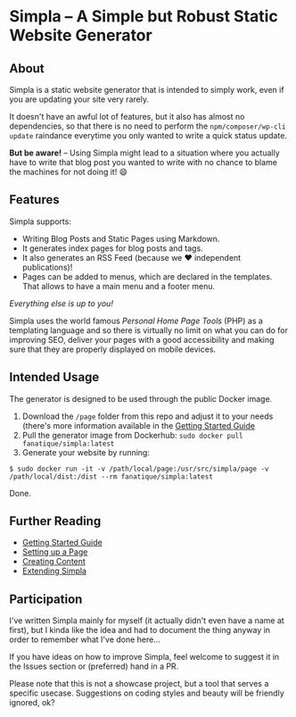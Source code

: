 # Simpla – A Simple but Robust Static Website Generator

## About

Simpla is a static website generator that is intended to simply work,
even if you are updating your site very rarely.

It doesn't have an awful lot of features, but it also has almost no
dependencies, so that there is no need to perform the
`npm/composer/wp-cli update` raindance everytime you only wanted to
write a quick status update.

__But be aware!__ – Using Simpla might lead to a situation where you actually
have to write that blog post you wanted to write with no chance to blame
the machines for not doing it! 😄

## Features

Simpla supports:

- Writing Blog Posts and Static Pages using Markdown.
- It generates index pages for blog posts and tags.
- It also generates an RSS Feed (because we ❤️ independent publications)!
- Pages can be added to menus, which are declared in the templates. That
  allows to have a main menu and a footer menu.

_Everything else is up to you!_

Simpla uses the world famous _Personal Home Page Tools_ (PHP) as a
templating language and so there is virtually no limit on what you can
do for improving SEO, deliver your pages with a good accessibility and
making sure that they are properly displayed on mobile devices.

## Intended Usage

The generator is designed to be used through the public Docker image.

1. Download the `/page` folder from this repo and adjust it to your needs (there's more
   information available in the [Getting Started
Guide](documentation/01.getting-started.md)
2. Pull the generator image from Dockerhub: `sudo docker pull fanatique/simpla:latest`
3. Generate your website by running:

```shell
$ sudo docker run -it -v /path/local/page:/usr/src/simpla/page -v /path/local/dist:/dist --rm fanatique/simpla:latest
```

Done.

## Further Reading


- [Getting Started Guide](documentation/01.getting-started.md)
- [Setting up a Page](documentation/02.setting-up-a-page.md)
- [Creating Content](documentation/03.creating-content.md)
- [Extending Simpla](documentation/04.extending-simpla.md)

## Participation

I've written Simpla mainly for myself (it actually didn't even have a
name at first), but I kinda like the idea and had to document the thing
anyway in order to remember what I've done here...

If you have ideas on how to improve Simpla, feel welcome to suggest it
in the Issues section or (preferred) hand in a PR.

Please note that this is not a showcase project, but a tool that serves a
specific usecase. Suggestions on coding styles and beauty will be friendly ignored, ok?

